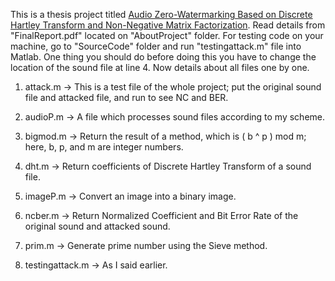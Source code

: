 This is a thesis project titled [Audio Zero-Watermarking Based on Discrete Hartley Transform and Non-Negative Matrix Factorization](http://search.ijcsns.org/02_search/02_search_03.php?number=201708002). Read details from "FinalReport.pdf" located on "AboutProject" folder. For testing code on your machine, go to "SourceCode" folder and run "testingattack.m" file into Matlab. One thing you should do before doing this you have to change the location of the sound file at line 4. Now details about all files one by one.

1. attack.m -> This is a test file of the whole project; put the original sound file and attacked file, and run to see NC and BER.

2. audioP.m -> A file which processes sound files according to my scheme.

3. bigmod.m -> Return the result of a method, which is ( b ^ p ) mod m; here, b, p, and m are integer numbers.

4. dht.m -> Return coefficients of Discrete Hartley Transform of a sound file.

5. imageP.m -> Convert an image into a binary image.

6. ncber.m -> Return Normalized Coefficient and Bit Error Rate of the original sound and attacked sound.

7. prim.m -> Generate prime number using the Sieve method.

8. testingattack.m -> As I said earlier.
